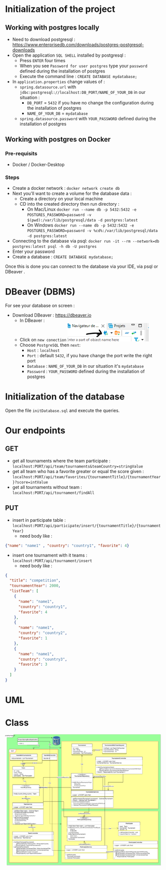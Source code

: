 # Initialization of the project

## Working with postgres locally

- Need to download postgresql : https://www.enterprisedb.com/downloads/postgres-postgresql-downloads
- Open the application `SQL SHELL` installed by postgresql :
    - Press `ENTER` four times
    - When you see `Password for user postgres` type your `password` defined during the installation of postgres
    - Execute the command line : `CREATE DATABASE mydatabase;`
- In `application.properties` change values of :
    - `spring.datasource.url` with `jdbc:postgresql://localhost:DB_PORT/NAME_OF_YOUR_DB` in our situation :
        - `DB_PORT` = `5432` if you have no change the configuration during the installation of postgres
        - `NAME_OF_YOUR_DB` = `mydatabase`
    - `spring.datasource.password` with `YOUR_PASSWORD` defined during the installation of postgres

## Working with postgres on Docker

### Pre-requisits
- Docker / Docker-Desktop

### Steps

- Create a docker network : `docker network create db`
- Next you'll want to create a volume for the database data : 
  - Create a directory on your local machine
  - CD into the created directory then run directory : 
    - On Mac/Linux `docker run --name db -p 5432:5432 -e POSTGRES_PASSWORD=password -v $(pwd):/var/lib/postgresql/data -d postgres:latest`
    - On Windows `docker run --name db -p 5432:5432 -e POSTGRES_PASSWORD=password -v %cd%:/var/lib/postgresql/data -d postgres:latest`
- Connecting to the database via psql: `docker run -it --rm --network=db postgres:latest psql -h db -U postgres`
- Enter your password
- Create a database : `CREATE DATABASE mydatabase;`

Once this is done you can connect to the database via your IDE, via psql or DBeaver .

# DBeaver (DBMS)
For see your database on screen :
- Download DBeaver : https://dbeaver.io
  - In DBeaver :
  - Click on `new conection` ![img.png](src/asset/DBeaver.png)
  - Choose `PostgreSQL` then `next`:
    - `Host` : `localhost`
    - `Port` : default `5432`, if you have change the port write the right port
    - `Database` : `NAME_OF_YOUR_DB` in our situation it's `mydatabase`
    - `Password` : `YOUR_PASSWORD` defined during the installation of postgres

# Initialization of the database
Open the file `initDatabase.sql` and execute the queries.

# Our endpoints
## GET
- get all tournaments where the team participate : `localhost:PORT/api/team/tournaments&teamCountry=stringValue`
- get all team who has a favorite greater or equal the score given : `localhost:PORT/api/team/favorites/{tournamentTitle}/{tournamentYear}?score=intValue`
- get all tournaments without team : `localhost:PORT/api/tournament/findAll`
## PUT
- insert in participate table : `localhost:PORT/api/participate/insert/{tournamentTitle}/{tournamentYear}`
  - need body like :  
```json
{"name": "name1" , "country": "country1", "favorite": 4}
```
- insert one tournament with it teams : `localhost:PORT/api/tournament/insert`
  - need body like : 
```json
{
  "title": "competition",
  "tournamentYear": 2000,
  "listTeam": [
    {
      "name": "name1",
      "country": "country1",
      "favorite": 4
    },
    {
      "name": "name1",
      "country": "country2",
      "favorite": 1
    },
    {
      "name": "name1",
      "country": "country3",
      "favorite": 3
    }
  ]
}
```
# UML
# Class
![img.png](src/asset/Diagramme_UML_architecture.drawio.png)